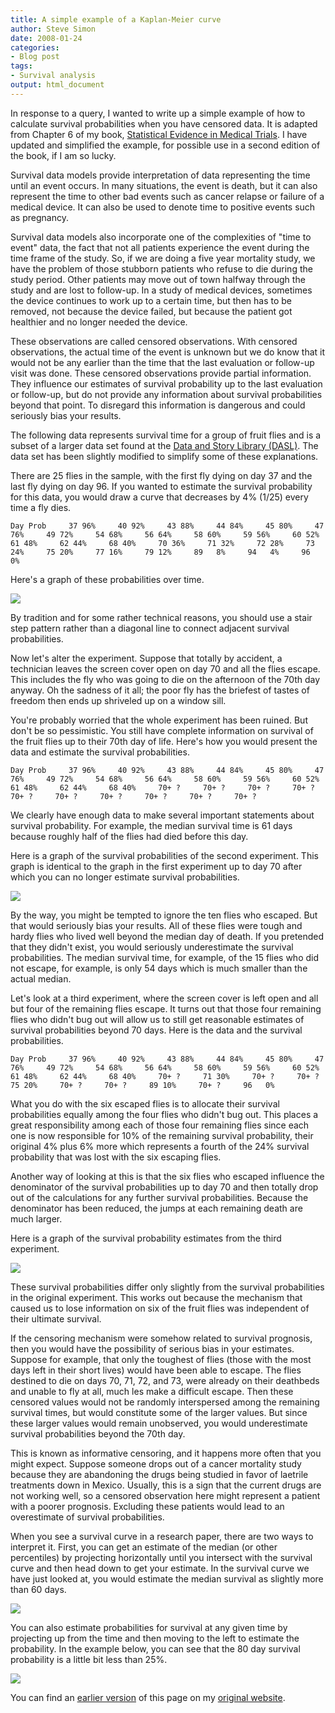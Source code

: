 ```yaml
---
title: A simple example of a Kaplan-Meier curve
author: Steve Simon
date: 2008-01-24
categories:
- Blog post
tags:
- Survival analysis
output: html_document
---
```

In response to a query, I wanted to write up a simple example of how to
calculate survival probabilities when you have censored data. It is
adapted from Chapter 6 of my book, [Statistical Evidence in Medical
Trials](../evidence.asp). I have updated and simplified the example, for
possible use in a second edition of the book, if I am so lucky.

Survival data models provide interpretation of data representing the
time until an event occurs. In many situations, the event is death, but
it can also represent the time to other bad events such as cancer
relapse or failure of a medical device. It can also be used to denote
time to positive events such as pregnancy.

Survival data models also incorporate one of the complexities of "time
to event" data, the fact that not all patients experience the event
during the time frame of the study. So, if we are doing a five year
mortality study, we have the problem of those stubborn patients who
refuse to die during the study period. Other patients may move out of
town halfway through the study and are lost to follow-up. In a study of
medical devices, sometimes the device continues to work up to a certain
time, but then has to be removed, not because the device failed, but
because the patient got healthier and no longer needed the device.

These observations are called censored observations. With censored
observations, the actual time of the event is unknown but we do know
that it would not be any earlier than the time that the last evaluation
or follow-up visit was done. These censored observations provide partial
information. They influence our estimates of survival probability up to
the last evaluation or follow-up, but do not provide any information
about survival probabilities beyond that point. To disregard this
information is dangerous and could seriously bias your results.

The following data represents survival time for a group of fruit flies
and is a subset of a larger data set found at the [Data and Story
Library (DASL)](../category/InterestingWebsites.html#DaStLi). The data
set has been slightly modified to simplify some of these explanations.

There are 25 flies in the sample, with the first fly dying on day 37 and
the last fly dying on day 96. If you wanted to estimate the survival
probability for this data, you would draw a curve that decreases by  4%
(1/25) every time a fly dies.

`Day Prob     37 96%     40 92%     43 88%     44 84%     45 80%     47 76%     49 72%     54 68%     56 64%     58 60%     59 56%     60 52%     61 48%     62 44%     68 40%     70 36%     71 32%     72 28%     73 24%     75 20%     77 16%     79 12%     89   8%     94   4%     96   0%`

Here's a graph of these probabilities over time.

![](http://www.pmean.com/new-images/08/SimpleKm-0801.gif)

By tradition and for some rather technical reasons, you should use a
stair step pattern rather than a diagonal line to connect adjacent
survival probabilities.

Now let's alter the experiment. Suppose that totally by accident, a
technician leaves the screen cover open on day 70 and all the flies
escape. This includes the fly who was going to die on the afternoon of
the 70th day anyway. Oh the sadness of it all; the poor fly has the
briefest of tastes of freedom then ends up shriveled up on a window
sill.

You're probably worried that the whole experiment has been ruined. But
don't be so pessimistic. You still have complete information on
survival of the fruit flies up to their 70th day of life. Here's how
you would present the data and estimate the survival probabilities.

`Day Prob     37 96%     40 92%     43 88%     44 84%     45 80%     47 76%     49 72%     54 68%     56 64%     58 60%     59 56%     60 52%     61 48%     62 44%     68 40%     70+ ?     70+ ?     70+ ?     70+ ?     70+ ?     70+ ?     70+ ?     70+ ?     70+ ?     70+ ?`

We clearly have enough data to make several important statements about
survival probability. For example, the median survival time is 61 days
because roughly half of the flies had died before this day.

Here is a graph of the survival probabilities of the second experiment.
This graph is identical to the graph in the first experiment up to day
70 after which you can no longer estimate survival probabilities.

![](http://www.pmean.com/new-images/08/SimpleKm-0802.gif)

By the way, you might be tempted to ignore the ten flies who escaped.
But that would seriously bias your results. All of these flies were
tough and hardy flies who lived well beyond the median day of death. If
you pretended that they didn't exist, you would seriously underestimate
the survival probabilities. The median survival time, for example, of
the 15 flies who did not escape, for example, is only 54 days which is
much smaller than the actual median.

Let's look at a third experiment, where the screen cover is left open
and all but four of the remaining flies escape. It turns out that those
four remaining flies who didn't bug out will allow us to still get
reasonable estimates of survival probabilities beyond 70 days. Here is
the data and the survival probabilities.

`Day Prob     37 96%     40 92%     43 88%     44 84%     45 80%     47 76%     49 72%     54 68%     56 64%     58 60%     59 56%     60 52%     61 48%     62 44%     68 40%     70+ ?     71 30%     70+ ?     70+ ?     75 20%     70+ ?     70+ ?     89 10%     70+ ?     96   0%`

What you do with the six escaped flies is to allocate their survival
probabilities equally among the four flies who didn't bug out. This
places a great responsibility among each of those four remaining flies
since each one is now responsible for 10% of the remaining survival
probability, their original 4% plus 6% more which represents a fourth of
the 24% survival probability that was lost with the six escaping flies.

Another way of looking at this is that the six flies who escaped
influence the denominator of the survival probabilities up to day 70 and
then totally drop out of the calculations for any further survival
probabilities. Because the denominator has been reduced, the jumps at
each remaining death are much larger.

Here is a graph of the survival probability estimates from the third
experiment.

![](http://www.pmean.com/new-images/08/SimpleKm-0803.gif)

These survival probabilities differ only slightly from the survival
probabilities in the original experiment. This works out because the
mechanism that caused us to lose information on six of the fruit flies
was independent of their ultimate survival.

If the censoring mechanism were somehow related to survival prognosis,
then you would have the possibility of serious bias in your estimates.
Suppose for example, that only the toughest of flies (those with the
most days left in their short lives) would have been able to escape. The
flies destined to die on days 70, 71, 72, and 73, were already on their
deathbeds and unable to fly at all, much les make a difficult escape.
Then these censored values would not be randomly interspersed among the
remaining survival times, but would constitute some of the larger
values. But since these larger values would remain unobserved, you would
underestimate survival probabilities beyond the 70th day.

This is known as informative censoring, and it happens more often that
you might expect. Suppose someone drops out of a cancer mortality study
because they are abandoning the drugs being studied in favor of laetrile
treatments down in Mexico. Usually, this is a sign that the current
drugs are not working well, so a censored observation here might
represent a patient with a poorer prognosis. Excluding these patients
would lead to an overestimate of survival probabilities.

When you see a survival curve in a research paper, there are two ways to
interpret it. First, you can get an estimate of the median (or other
percentiles) by projecting horizontally until you intersect with the
survival curve and then head down to get your estimate. In the survival
curve we have just looked at, you would estimate the median survival as
slightly more than 60 days.

![](http://www.pmean.com/new-images/08/SimpleKm-0804.gif)

You can also estimate probabilities for survival at any given time by
projecting up from the time and then moving to the left to estimate the
probability. In the example below, you can see that the 80 day survival
probability is a little bit less than 25%.

![](http://www.pmean.com/new-images/08/SimpleKm-0805.gif)

You can find an [earlier version][sim1] of this page on my [original website][sim2].

[sim1]: http://www.pmean.com/08/SimpleKM.html
[sim2]: http://www.pmean.com/original_site.html
